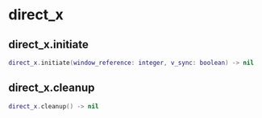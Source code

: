 # direct\_x

## direct\_x.initiate

```lua
direct_x.initiate(window_reference: integer, v_sync: boolean) -> nil
```

## direct\_x.cleanup

```lua
direct_x.cleanup() -> nil
```
